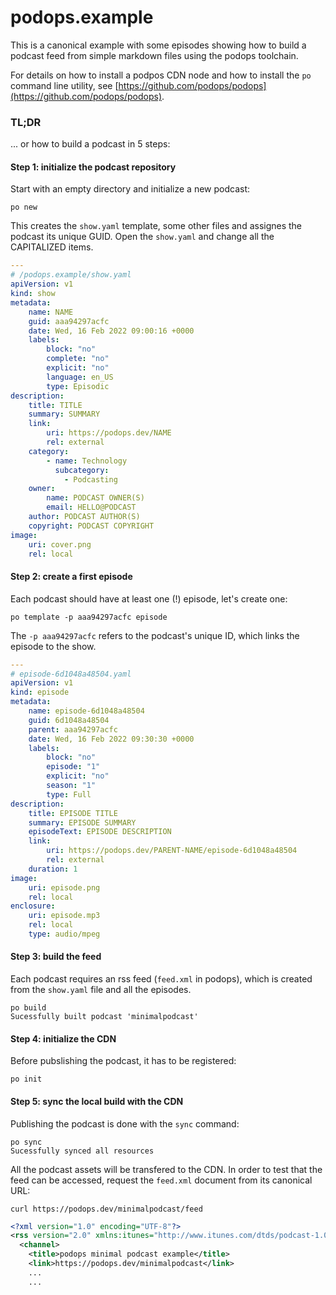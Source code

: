 # podops.example

This is a canonical example with some episodes showing how to build a podcast feed from simple markdown files using the podops toolchain.

For details on how to install a podpos CDN node and how to install the `po` command line utility, see [https://github.com/podops/podops](https://github.com/podops/podops).

### TL;DR

... or how to build a podcast in 5 steps:

#### Step 1: initialize the podcast repository

Start with an empty directory and initialize a new podcast:

```shell
po new
```

This creates the `show.yaml` template, some other files and assignes the podcast its unique GUID. Open the `show.yaml` and change all the CAPITALIZED items.

```yaml
---
# /podops.example/show.yaml
apiVersion: v1
kind: show
metadata:
    name: NAME
    guid: aaa94297acfc
    date: Wed, 16 Feb 2022 09:00:16 +0000
    labels:
        block: "no"
        complete: "no"
        explicit: "no"
        language: en_US
        type: Episodic
description:
    title: TITLE
    summary: SUMMARY
    link:
        uri: https://podops.dev/NAME
        rel: external
    category:
        - name: Technology
          subcategory:
            - Podcasting
    owner:
        name: PODCAST OWNER(S)
        email: HELLO@PODCAST
    author: PODCAST AUTHOR(S)
    copyright: PODCAST COPYRIGHT
image:
    uri: cover.png
    rel: local

```

#### Step 2: create a first episode

Each podcast should have at least one (!) episode, let's create one:

```shell
po template -p aaa94297acfc episode
```

The `-p aaa94297acfc` refers to the podcast's unique ID, which links the episode to the show.

```yaml
---
# episode-6d1048a48504.yaml
apiVersion: v1
kind: episode
metadata:
    name: episode-6d1048a48504
    guid: 6d1048a48504
    parent: aaa94297acfc
    date: Wed, 16 Feb 2022 09:30:30 +0000
    labels:
        block: "no"
        episode: "1"
        explicit: "no"
        season: "1"
        type: Full
description:
    title: EPISODE TITLE
    summary: EPISODE SUMMARY
    episodeText: EPISODE DESCRIPTION
    link:
        uri: https://podops.dev/PARENT-NAME/episode-6d1048a48504
        rel: external
    duration: 1
image:
    uri: episode.png
    rel: local
enclosure:
    uri: episode.mp3
    rel: local
    type: audio/mpeg
```

#### Step 3: build the feed

Each podcast requires an rss feed (`feed.xml` in podops), which is created from the `show.yaml` file and all the episodes.

```shell
po build
Sucessfully built podcast 'minimalpodcast'
```

#### Step 4: initialize the CDN

Before pubslishing the podcast, it has to be registered:

```shell
po init
```

#### Step 5: sync the local build with the CDN

Publishing the podcast is done with the `sync` command:

```shell
po sync
Sucessfully synced all resources
```

All the podcast assets will be transfered to the CDN. In order to test that the feed can be accessed, request the `feed.xml` document from its canonical URL:

```shell
curl https://podops.dev/minimalpodcast/feed
```

```xml
<?xml version="1.0" encoding="UTF-8"?>
<rss version="2.0" xmlns:itunes="http://www.itunes.com/dtds/podcast-1.0.dtd">
  <channel>
    <title>podops minimal podcast example</title>
    <link>https://podops.dev/minimalpodcast</link>
    ...
    ...
````
